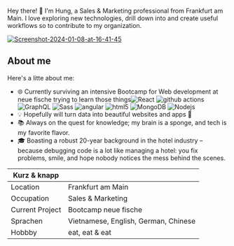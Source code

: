 Hey there! 👋 I'm Hung, a Sales & Marketing professional from Frankfurt am Main. I love exploring new technologies, drill down into and create useful workflows so to contribute  to my organization.

<a href="https://ibb.co/HgWZ1CQ"><img src="https://i.ibb.co/nkHpZBS/Screenshot-2024-01-08-at-16-41-45.png" alt="Screenshot-2024-01-08-at-16-41-45" border="0"></a>

## About me

Here's a litte about me:

- 🌐 Currently surviving an intensive Bootcamp for Web development at neue fische trying to learn those things<img alt="React" src="https://img.shields.io/badge/-React-45b8d8?style=flat-square&logo=react&logoColor=white" /> <img alt="github actions" src="https://img.shields.io/badge/-Github_Actions-2088FF?style=flat-square&logo=github-actions&logoColor=white" /> <img alt="GraphQL" src="https://img.shields.io/badge/-GraphQL-E10098?style=flat-square&logo=graphql&logoColor=white" />
  <img alt="Sass" src="https://img.shields.io/badge/-Sass-CC6699?style=flat-square&logo=sass&logoColor=white" /> 
 <img alt="angular" src="https://img.shields.io/badge/-Angular-DD0031?style=flat-square&logo=angular&logoColor=white" /> <img alt="html5" src="https://img.shields.io/badge/-HTML5-E34F26?style=flat-square&logo=html5&logoColor=white" /> <img alt="MongoDB" src="https://img.shields.io/badge/-MongoDB-13aa52?style=flat-square&logo=mongodb&logoColor=white" /> <img alt="Nodejs" src="https://img.shields.io/badge/-Nodejs-43853d?style=flat-square&logo=Node.js&logoColor=white" />
- 💡 Hopefully will  turn data into beautiful websites and apps 🤢
- 📚 Always on the quest for knowledge; my brain is a sponge, and tech is my favorite flavor.
- 🎓 Boasting a robust 20-year background in the hotel industry – because debugging code is a lot like managing a hotel: you fix problems, smile, and hope nobody notices the mess behind the scenes.

|Kurz & knapp||
|------------------|------------------------------|
| Location| Frankfurt am Main|
| Occupation| Sales & Marketing|
|Current Project| Bootcamp neue fische|
|Sprachen| Vietnamese, English, German, Chinese|
| Hobbby|eat, eat & eat|


<!---
d-hung-nguyen/d-hung-nguyen is a ✨ special ✨ repository because its `README.md` (this file) appears on your GitHub profile.
You can click the Preview link to take a look at your changes.
--->
